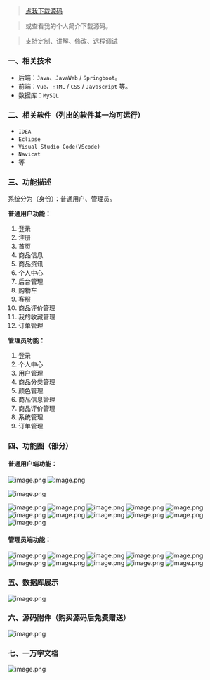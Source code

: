 > [点我下载源码](https://www.notmaker.com/detail/cb75636e3236439f870ba6cb4b9c718f/ghp20250304) 


> 或查看我的个人简介下载源码。

> 支持定制、讲解、修改、远程调试


### 一、相关技术
- 后端：`Java`、`JavaWeb` / `Springboot`。
- 前端：`Vue`、`HTML` / `CSS` / `Javascript` 等。
- 数据库：`MySQL`

### 二、相关软件（列出的软件其一均可运行）
- `IDEA`
- `Eclipse`
- `Visual Studio Code(VScode)`
- `Navicat`
- 等

### 三、功能描述
系统分为（身份）：普通用户、管理员。

**普通用户功能：**
1. 登录
2. 注册
3. 首页
4. 商品信息
5. 商品资讯
6. 个人中心
7. 后台管理
8. 购物车
9. 客服
10. 商品评价管理
11. 我的收藏管理
12. 订单管理


**管理员功能：**
1. 登录
2. 个人中心
3. 用户管理
4. 商品分类管理
5. 颜色管理
6. 商品信息管理
7. 商品评价管理
8. 系统管理
9. 订单管理

### 四、功能图（部分）

#### 普通用户端功能：
![image.png](https://store.ptcc9.top/notmaker/user_upload/ae6ec43fc66749518e7171ae10209a44/2024-07-19%2002:47:04_image.png)
![image.png](https://store.ptcc9.top/notmaker/user_upload/ae6ec43fc66749518e7171ae10209a44/2024-07-19%2002:37:37_image.png)

![image.png](https://store.ptcc9.top/notmaker/user_upload/ae6ec43fc66749518e7171ae10209a44/2024-07-19%2002:37:51_image.png)

![image.png](https://store.ptcc9.top/notmaker/user_upload/ae6ec43fc66749518e7171ae10209a44/2024-07-19%2002:38:13_image.png)
![image.png](https://store.ptcc9.top/notmaker/user_upload/ae6ec43fc66749518e7171ae10209a44/2024-07-19%2002:40:31_image.png)
![image.png](https://store.ptcc9.top/notmaker/user_upload/ae6ec43fc66749518e7171ae10209a44/2024-07-19%2002:40:45_image.png)
![image.png](https://store.ptcc9.top/notmaker/user_upload/ae6ec43fc66749518e7171ae10209a44/2024-07-19%2002:41:03_image.png)
![image.png](https://store.ptcc9.top/notmaker/user_upload/ae6ec43fc66749518e7171ae10209a44/2024-07-19%2002:41:18_image.png)
![image.png](https://store.ptcc9.top/notmaker/user_upload/ae6ec43fc66749518e7171ae10209a44/2024-07-19%2002:41:32_image.png)
![image.png](https://store.ptcc9.top/notmaker/user_upload/ae6ec43fc66749518e7171ae10209a44/2024-07-19%2002:42:29_image.png)
![image.png](https://store.ptcc9.top/notmaker/user_upload/ae6ec43fc66749518e7171ae10209a44/2024-07-19%2002:42:49_image.png)
![image.png](https://store.ptcc9.top/notmaker/user_upload/ae6ec43fc66749518e7171ae10209a44/2024-07-19%2002:45:08_image.png)
![image.png](https://store.ptcc9.top/notmaker/user_upload/ae6ec43fc66749518e7171ae10209a44/2024-07-19%2002:46:34_image.png)
![image.png](https://store.ptcc9.top/notmaker/user_upload/ae6ec43fc66749518e7171ae10209a44/2024-07-19%2002:46:49_image.png)

#### 管理员端功能：
![image.png](https://store.ptcc9.top/notmaker/user_upload/ae6ec43fc66749518e7171ae10209a44/2024-07-19%2002:47:40_image.png)
![image.png](https://store.ptcc9.top/notmaker/user_upload/ae6ec43fc66749518e7171ae10209a44/2024-07-19%2002:47:49_image.png)
![image.png](https://store.ptcc9.top/notmaker/user_upload/ae6ec43fc66749518e7171ae10209a44/2024-07-19%2002:48:04_image.png)
![image.png](https://store.ptcc9.top/notmaker/user_upload/ae6ec43fc66749518e7171ae10209a44/2024-07-19%2002:48:15_image.png)
![image.png](https://store.ptcc9.top/notmaker/user_upload/ae6ec43fc66749518e7171ae10209a44/2024-07-19%2002:48:25_image.png)
![image.png](https://store.ptcc9.top/notmaker/user_upload/ae6ec43fc66749518e7171ae10209a44/2024-07-19%2002:48:38_image.png)
![image.png](https://store.ptcc9.top/notmaker/user_upload/ae6ec43fc66749518e7171ae10209a44/2024-07-19%2002:48:55_image.png)
![image.png](https://store.ptcc9.top/notmaker/user_upload/ae6ec43fc66749518e7171ae10209a44/2024-07-19%2002:49:06_image.png)
![image.png](https://store.ptcc9.top/notmaker/user_upload/ae6ec43fc66749518e7171ae10209a44/2024-07-19%2002:49:19_image.png)
![image.png](https://store.ptcc9.top/notmaker/user_upload/ae6ec43fc66749518e7171ae10209a44/2024-07-19%2002:49:36_image.png)


### 五、数据库展示
![image.png](https://store.ptcc9.top/notmaker/user_upload/ae6ec43fc66749518e7171ae10209a44/2024-07-19%2002:56:35_image.png)

### 六、源码附件（购买源码后免费赠送）
![image.png](https://store.ptcc9.top/notmaker/user_upload/ae6ec43fc66749518e7171ae10209a44/2024-08-06%2015:49:14_image.png)

### 七、一万字文档
![image.png](https://store.ptcc9.top/notmaker/user_upload/ae6ec43fc66749518e7171ae10209a44/2024-07-19%2002:57:17_image.png)


